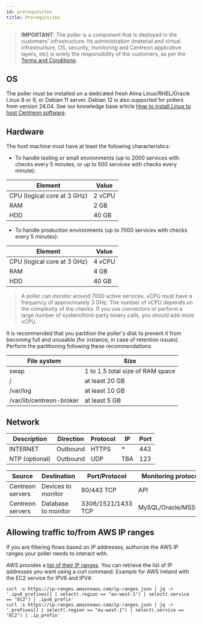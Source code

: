 ```yaml
---
id: prerequisites
title: Prerequisites
---
```


> **IMPORTANT**: The poller is a component that is deployed in the customers' infrastructure. Its administration (material and virtual infrastructure, OS, security, monitoring and Centreon applicative layers, etc) is solely the responsibility of the customers, as per the [Terms and Conditions](https://www.centreon.com/legal/en/centreon-cloud-services-terms-row).

## OS

The poller must be installed on a dedicated fresh Alma Linux/RHEL/Oracle Linux 8 or 9, or Debian 11 server. Debian 12 is also supported for pollers from version 24.04. See our knowledge base article [How to install Linux to host Centreon software](https://thewatch.centreon.com/product-how-to-21/how-to-install-linux-to-host-centreon-software-3759).

## Hardware

The host machine must have at least the following characteristics:

* To handle testing or small environments (up to 2000 services with checks every 5 minutes, or up to 500 services with checks every minute):

| Element                     | Value     |
| ----------------------------| --------- |
| CPU  (logical core at 3 GHz) | 2 vCPU    |
| RAM                         | 2 GB      |
| HDD                         | 40 GB     |

* To handle production environments (up to 7000 services with checks every 5 minutes):

| Element                     | Value     |
| ----------------------------| --------- |
| CPU  (logical core at 3 GHz) | 4 vCPU    |
| RAM                         | 4 GB      |
| HDD                         | 40 GB     |

> A poller can monitor around 7000 active services. vCPU must have a frequency of approximately 3 GHz. The number of
> vCPU depends on the complexity of the checks. If you use connectors or perform a large number of system/third-party
> binary calls, you should add more vCPU.

It is recommended that you partition the poller's disk to prevent it from becoming full and unusable (for instance, in case of retention issues).
Perform the partitioning following these recommendations:

| File system                | Size                                                                  |
|----------------------------|-----------------------------------------------------------------------|
| swap                       | 1 to 1.5 total size of RAM space                                      |
| /                          | at least 20 GB                                                        |
| /var/log                   | at least 10 GB                                                        |
| /var/lib/centreon-broker   | at least 5 GB                                                         |

## Network

| Description    | Direction | Protocol   | IP           | Port   |
| -------------- | --------- | ---------- | ------------ | ------ |
| INTERNET       | Outbound  | HTTPS      | *            | 443    |
| NTP (optional) | Outbound  | UDP        | TBA          | 123    |

| Source            | Destination         | Port/Protocol      | Monitoring protocol   |
| ----------------- | ------------------- | ------------------ | --------------------- |
| Centreon servers  | Devices to monitor  | 80/443 TCP         | API                   |
| Centreon servers  | Database to monitor | 3306/1521/1433 TCP | MySQL/Oracle/MSSQL    |

## Allowing traffic to/from AWS IP ranges

If you are filtering flows based on IP addresses, authorize the AWS IP ranges your poller needs to interact with.

AWS provides a [list of their IP ranges](https://ip-ranges.amazonaws.com/ip-ranges.json). You can retrieve the list of IP addresses you want using a curl command. Example for AWS Ireland with the EC2 service for IPV6 and IPV4:

```shell
curl -s https://ip-ranges.amazonaws.com/ip-ranges.json | jq -r '.ipv6_prefixes[] | select(.region == "eu-west-1") | select(.service == "EC2") | .ipv6_prefix' 
curl -s https://ip-ranges.amazonaws.com/ip-ranges.json | jq -r '.prefixes[] | select(.region == "eu-west-1") | select(.service == "EC2") | .ip_prefix' 
```
